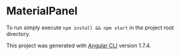 # MaterialPanel

To run simply execute `npm install && npm start` in the project root directory.

This project was generated with [Angular CLI](https://github.com/angular/angular-cli) version 1.7.4.